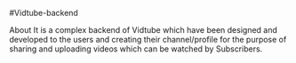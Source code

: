 #Vidtube-backend

About
It is a complex backend of Vidtube which have been designed and developed to the users and creating their channel/profile for the purpose of sharing and uploading videos which can be watched by Subscribers.